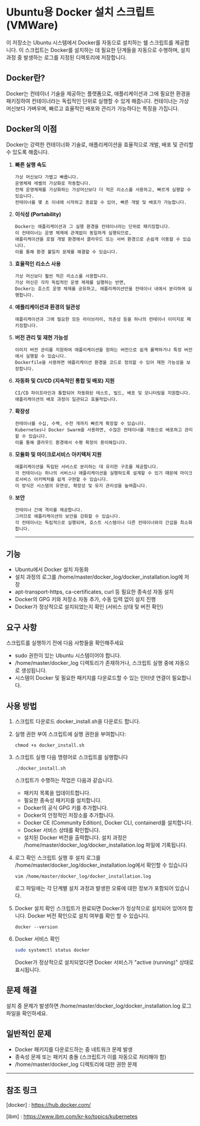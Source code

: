 # Ubuntu용 Docker 설치 스크립트(VMWare)

이 저장소는 Ubuntu 시스템에서 Docker를 자동으로 설치하는 쉘 스크립트를 제공합니다. 이 스크립트는 Docker를 설치하는 데 필요한 단계들을 자동으로 수행하며, 설치 과정 중 발생하는 로그를 지정된 디렉토리에 저장합니다.

## Docker란?
Docker는 컨테이너 기술을 제공하는 플랫폼으로, 애플리케이션과 그에 필요한 환경을 패키징하여 컨테이너라는 독립적인 단위로 실행할 수 있게 해줍니다. 컨테이너는 가상 머신보다 가벼우며, 빠르고 효율적인 배포와 관리가 가능하다는 특징을 가집니다.

## Docker의 이점
Docker는 강력한 컨테이너화 기술로, 애플리케이션을 효율적으로 개발, 배포 및 관리할 수 있도록 해줍니다. 
1. **빠른 실행 속도**
   ```
   가상 머신보다 가볍고 빠릅니다.
   운영체제 레벨의 가상화로 작동합니다.
   전체 운영체제를 가상화하는 가상머신보다 더 적은 리소스를 사용하고, 빠르게 실행할 수 있습니다.
   컨테이너를 몇 초 이내에 시작하고 종료할 수 있어, 빠른 개발 및 배포가 가능합니다.
   ```
3. **이식성 (Portability)**
   ```
   Docker는 애플리케이션과 그 실행 환경을 컨테이너라는 단위로 패키징합니다.
   이 컨테이너는 운영 체제에 관계없이 동일하게 실행되므로,
   애플리케이션을 로컬 개발 환경에서 클라우드 또는 서버 환경으로 손쉽게 이동할 수 있습니다.
   이를 통해 환경 불일치 문제를 해결할 수 있습니다.
   ```
4. **효율적인 리소스 사용**
   ```
   가상 머신보다 훨씬 적은 리소스를 사용합니다.
   가상 머신은 각자 독립적인 운영 체제를 실행하는 반면,
   Docker는 호스트 운영 체제를 공유하고, 애플리케이션만을 컨테이너 내에서 분리하여 실행합니다.
   ```
5. **애플리케이션과 환경의 일관성**
   ```
   애플리케이션과 그에 필요한 모든 라이브러리, 의존성 등을 하나의 컨테이너 이미지로 패키징합니다.
   ```
6. **버전 관리 및 재현 가능성**
   ```
   이미지 버전 관리를 지원하여 애플리케이션을 원하는 버전으로 쉽게 롤백하거나 특정 버전에서 실행할 수 있습니다.
   Dockerfile을 사용하면 애플리케이션 환경을 코드로 정의할 수 있어 재현 가능성을 보장합니다.
   ```
7. **자동화 및 CI/CD (지속적인 통합 및 배포) 지원**
   ```
   CI/CD 파이프라인과 통합되어 자동화된 테스트, 빌드, 배포 및 모니터링을 지원합니다.
   애플리케이션의 배포 과정이 일관되고 효율적입니다.
   ```
8. **확장성**
   ```
   컨테이너를 수십, 수백, 수천 개까지 빠르게 확장할 수 있습니다.
   Kubernetes나 Docker Swarm을 사용하면, 수많은 컨테이너를 자동으로 배포하고 관리할 수 있습니다.
   이를 통해 클라우드 환경에서 수평 확장이 용이해집니다.
   ```
9. **모듈화 및 마이크로서비스 아키텍처 지원**
   ```
   애플리케이션을 독립된 서비스로 분리하는 데 유리한 구조를 제공합니다.
   각 컨테이너는 하나의 서비스나 애플리케이션을 실행하도록 설계할 수 있기 때문에 마이크로서비스 아키텍처를 쉽게 구현할 수 있습니다.
   이 방식은 시스템의 유연성, 확장성 및 유지 관리성을 높여줍니다.
   ```
10. **보안**
    ```
    컨테이너 간에 격리를 제공합니다.
    그러므로 애플리케이션의 보안을 강화할 수 있습니다.
    각 컨테이너는 독립적으로 실행되며, 호스트 시스템이나 다른 컨테이너와의 간섭을 최소화합니다. 
    ```
    <hr/>
    
## 기능
   - Ubuntu에서 Docker 설치 자동화
   - 설치 과정의 로그를 /home/master/docker_log/docker_installation.log에 저장
   - apt-transport-https, ca-certificates, curl 등 필요한 종속성 자동 설치
   - Docker의 GPG 키와 저장소 자동 추가, 수동 입력 없이 설치 진행
   - Docker가 정상적으로 설치되었는지 확인 (서비스 상태 및 버전 확인)

## 요구 사항
스크립트를 실행하기 전에 다음 사항들을 확인해주세요
   - sudo 권한이 있는 Ubuntu 시스템이어야 합니다.
   - /home/master/docker_log 디렉토리가 존재하거나, 스크립트 실행 중에 자동으로 생성됩니다.
   - 시스템이 Docker 및 필요한 패키지를 다운로드할 수 있는 인터넷 연결이 필요합니다.

## 사용 방법

1. 스크립트 다운로드
   docker_install.sh을 다운로드 합니다.

2. 실행 권한 부여
   스크립트에 실행 권한을 부여합니다:
   ```
   chmod +x docker_install.sh
   ```
3. 스크립트 실행
   다음 명령어로 스크립트를 실행합니다
   ```
   ./docker_install.sh
   ```
   스크립트가 수행하는 작업은 다음과 같습니다.
   - 패키지 목록을 업데이트합니다.
   - 필요한 종속성 패키지를 설치합니다.
   - Docker의 공식 GPG 키를 추가합니다.
   - Docker의 안정적인 저장소를 추가합니다.
   - Docker CE (Community Edition), Docker CLI, containerd를 설치합니다.
   - Docker 서비스 상태를 확인합니다.
   - 설치된 Docker 버전을 출력합니다.
   설치 과정은 /home/master/docker_log/docker_installation.log 파일에 기록됩니다.

4. 로그 확인
   스크립트 실행 후 설치 로그를 /home/master/docker_log/docker_installation.log에서 확인할 수 있습니다
   ```
   vim /home/master/docker_log/docker_installation.log
   ```
   로그 파일에는 각 단계별 설치 과정과 발생한 오류에 대한 정보가 포함되어 있습니다.

5. Docker 설치 확인
   스크립트가 완료되면 Docker가 정상적으로 설치되어 있어야 합니다.
   Docker 버전 확인으로 설치 여부를 확인 할 수 있습니다. 
   ```
   docker --version
   ```

6. Docker 서비스 확인
   ``` bash
   sudo systemctl status docker
   ```
   Docker가 정상적으로 설치되었다면 Docker 서비스가 "active (running)" 상태로 표시됩니다.

## 문제 해결
   설치 중 문제가 발생하면 /home/master/docker_log/docker_installation.log 로그 파일을 확인하세요.

## 일반적인 문제
   - Docker 패키지를 다운로드하는 중 네트워크 문제 발생
   - 종속성 문제 또는 패키지 충돌 (스크립트가 이를 자동으로 처리해야 함)
   - /home/master/docker_log 디렉토리에 대한 권한 문제
<hr/>

## 참조 링크
[docker] : https://hub.docker.com/

[ibm] : https://www.ibm.com/kr-ko/topics/kubernetes
